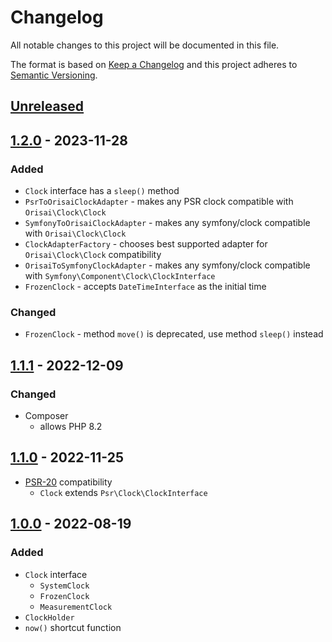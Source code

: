 # Changelog

All notable changes to this project will be documented in this file.

The format is based on [Keep a Changelog](http://keepachangelog.com/en/1.0.0/)
and this project adheres to [Semantic Versioning](http://semver.org/spec/v2.0.0.html).

## [Unreleased](https://github.com/orisai/clock/compare/1.2.0...HEAD)

## [1.2.0](https://github.com/orisai/clock/compare/1.1.1...1.2.0) - 2023-11-28

### Added

- `Clock` interface has a `sleep()` method
- `PsrToOrisaiClockAdapter` - makes any PSR clock compatible with `Orisai\Clock\Clock`
- `SymfonyToOrisaiClockAdapter` - makes any symfony/clock compatible with `Orisai\Clock\Clock`
- `ClockAdapterFactory` - chooses best supported adapter for `Orisai\Clock\Clock` compatibility
- `OrisaiToSymfonyClockAdapter` - makes any symfony/clock compatible with `Symfony\Component\Clock\ClockInterface`
- `FrozenClock` - accepts `DateTimeInterface` as the initial time

### Changed

- `FrozenClock` - method `move()` is deprecated, use method `sleep()` instead

## [1.1.1](https://github.com/orisai/clock/compare/1.1.0...1.1.1) - 2022-12-09

### Changed

- Composer
	- allows PHP 8.2

## [1.1.0](https://github.com/orisai/clock/compare/1.0.0...1.1.0) - 2022-11-25

- [PSR-20](https://www.php-fig.org/psr/psr-20/) compatibility
  - `Clock` extends `Psr\Clock\ClockInterface`

## [1.0.0](https://github.com/orisai/clock/releases/tag/1.0.0) - 2022-08-19

### Added

- `Clock` interface
	- `SystemClock`
	- `FrozenClock`
	- `MeasurementClock`
- `ClockHolder`
- `now()` shortcut function

